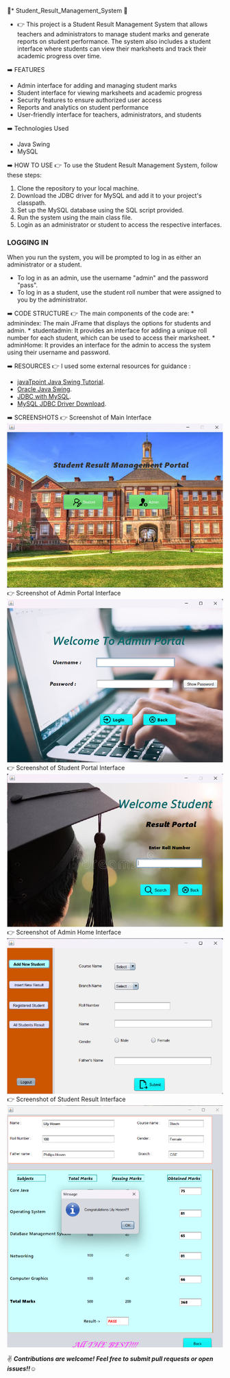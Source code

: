 📌* Student_Result_Management_System :european_post_office:
* 👉 This project is a Student Result Management System that allows teachers and administrators to manage student marks and generate reports on student performance. The system also includes a student interface where students can view their marksheets and track their academic progress over time.

:arrow_right: FEATURES
* Admin interface for adding and managing student marks
* Student interface for viewing marksheets and academic progress
* Security features to ensure authorized user access
* Reports and analytics on student performance
* User-friendly interface for teachers, administrators, and students


:arrow_right: Technologies Used
* Java Swing
* MySQL

:arrow_right: HOW TO USE
:point_right: To use the Student Result Management System, follow these steps:

1. Clone the repository to your local machine.
2. Download the JDBC driver for MySQL and add it to your project's classpath.
3. Set up the MySQL database using the SQL script provided.
4. Run the system using the main class file.
5. Login as an administrator or student to access the respective interfaces.

### LOGGING IN
 When you run the system, you will be prompted to log in as either an administrator or a student.

* To log in as an admin, use the username "admin" and the password "pass".
* To log in as a student, use the student roll number  that were assigned to you by the administrator.

:arrow_right: CODE STRUCTURE
:point_right: The main components of the code are: 
    * adminindex: The main JFrame that displays the options for students and admin.
    * studentadmin: It provides an interface for adding a unique roll number for each student, which can be used to access their marksheet.
    * adminHome: It provides an interface for the admin to access the system using their username and password. 
 
:arrow_right: RESOURCES
:point_right: I used some external resources for guidance :
* [javaTpoint Java Swing Tutorial](https://www.javatpoint.com/java-swing).
* [Oracle Java Swing](https://docs.oracle.com/javase/tutorial/uiswing/index.html).
* [JDBC with MySQL](https://www.geeksforgeeks.org/java-database-connectivity-with-mysql/).
* [MySQL JDBC Driver Download](https://dev.mysql.com/downloads/connector/j/).
 
:arrow_right: SCREENSHOTS
:point_right: Screenshot of Main Interface
![Screenshot of Main Interface](./srmimages/mainframe.png)
:point_right: Screenshot of Admin Portal Interface
![Screenshot of Admin portal Interface](./srmimages/adminportal.png)
:point_right: Screenshot of Student Portal Interface
![Screenshot of Student portal Interface](./srmimages/resultportal.png)
:point_right: Screenshot of Admin Home Interface
![Screenshot of Admin Home Interface](./srmimages/adminhome.png)
:point_right: Screenshot of Student Result Interface
![Screenshot of Student Result Interface](./srmimages/studentresult.png)

 
 :v: ***Contributions are welcome! Feel free to submit pull requests or open issues!!***:relaxed:



    


